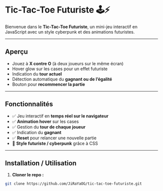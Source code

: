 # Tic-Tac-Toe Futuriste 🕹️⚡

Bienvenue dans le **Tic-Tac-Toe Futuriste**, un mini-jeu interactif en JavaScript avec un style cyberpunk et des animations futuristes.

---

## Aperçu

- Jouez à **X contre O** (à deux joueurs sur le même écran)  
- Hover glow sur les cases pour un effet futuriste  
- Indication du **tour actuel**  
- Détection automatique du **gagnant ou de l’égalité**  
- Bouton pour **recommencer la partie**

---

## Fonctionnalités

- ✅ Jeu interactif en **temps réel sur le navigateur**  
- ✅ **Animation hover** sur les cases  
- ✅ Gestion du **tour de chaque joueur**  
- ✅ Indication du **gagnant**  
- ✅ **Reset** pour relancer une nouvelle partie  
- 🎨 **Style futuriste / cyberpunk** grâce à CSS

---

## Installation / Utilisation

1. **Cloner le repo :**

```bash
git clone https://github.com/JiRaYaOG/tic-tac-toe-futuriste.git

